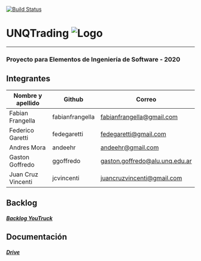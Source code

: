 [![Build Status](https://travis-ci.org/UNQTrading/UNQTradingFE.svg?branch=master)](https://travis-ci.org/UNQTrading/UNQTradingFE)
# UNQTrading ![Logo](https://live.staticflickr.com/65535/49917938586_1ae4375b51_s.jpg)
---
### Proyecto para Elementos de Ingeniería de Software - 2020

## Integrantes

|Nombre y apellido|	Github|	Correo
| ------ | ------ | ------ |
|Fabian Frangella|	fabianfrangella|	fabianfrangella@gmail.com|
|Federico Garetti|	fedegaretti|	fedegaretti@gmail.com|
|Andres Mora|	andeehr|	andeehr@gmail.com|
|Gaston Goffredo|	ggoffredo|	gaston.goffredo@alu.unq.edu.ar|
|Juan Cruz Vincenti|	jcvincenti|	juancruzvincenti@gmail.com|

## Backlog
##### [Backlog YouTruck](https://unqt.myjetbrains.com/youtrack/projects/3580f850-ba0b-4cdb-82a8-a9becc5dce43 "Backlog YouTruck")

## Documentación
##### [Drive](https://drive.google.com/drive/folders/19WxUJoQGb5_Kj3kcGTtnu9hRi1LpZjU8?usp=sharing "Drive")

